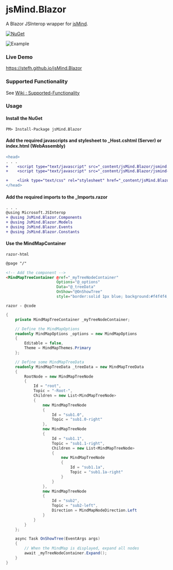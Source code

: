 # jsMind.Blazor
A Blazor JSInterop wrapper for [jsMind](https://github.com/hizzgdev/jsmind).

[![NuGet](https://img.shields.io/nuget/v/jsMind.Blazor)](https://www.nuget.org/packages/jsMind.Blazor)

![Example](https://raw.githubusercontent.com/StefH/jsMind.Blazor/master/resources/example.png "example")

### Live Demo
https://stefh.github.io/jsMind.Blazor

### Supported Functionality
See [Wiki : Supported-Functionality](https://github.com/StefH/jsMind.Blazor/wiki/Supported-Functionality)

### Usage

#### Install the NuGet

```
PM> Install-Package jsMind.Blazor
```

#### Add the required javascripts and stylesheet to _Host.cshtml (Server) or index.html (WebAssembly)
``` diff
<head>
. . .
+    <script type="text/javascript" src="_content/jsMind.Blazor/jsmind.min.js"></script>
+    <script type="text/javascript" src="_content/jsMind.Blazor/jsmind-interop.min.js"></script>

+    <link type="text/css" rel="stylesheet" href="_content/jsMind.Blazor/jsmind.min.css" />
</head>
```

#### Add the required imports to the _Imports.razor
``` diff
. . .
@using Microsoft.JSInterop
+ @using JsMind.Blazor.Components
+ @using JsMind.Blazor.Models
+ @using JsMind.Blazor.Events
+ @using JsMind.Blazor.Constants
```

#### Use the MindMapContainer
`razor-html`
``` html
@page "/"

<!-- Add the component -->
<MindMapTreeContainer @ref="_myTreeNodeContainer"
                      Options="@_options"
                      Data="@_treeData"
                      OnShow="@OnShowTree"
                      style="border:solid 1px blue; background:#f4f4f4;" />

```
`razor - @code`
``` c#
{
    private MindMapTreeContainer _myTreeNodeContainer;

    // Define the MindMapOptions
    readonly MindMapOptions _options = new MindMapOptions
    {
        Editable = false,
        Theme = MindMapThemes.Primary
    };

    // Define some MindMapTreeData
    readonly MindMapTreeData _treeData = new MindMapTreeData
    {
        RootNode = new MindMapTreeNode
        {
            Id = "root",
            Topic = "-Root-",
            Children = new List<MindMapTreeNode>
            {
                new MindMapTreeNode
                {
                    Id = "sub1.0",
                    Topic = "sub1.0-right"
                },
                new MindMapTreeNode
                {
                    Id = "sub1.1",
                    Topic = "sub1.1-right",
                    Children = new List<MindMapTreeNode>
                    {
                        new MindMapTreeNode
                        {
                            Id = "sub1.1a",
                            Topic = "sub1.1a-right"
                        }
                    }
                },
                new MindMapTreeNode
                {
                    Id = "sub2",
                    Topic = "sub2-left",
                    Direction = MindMapNodeDirection.Left
                }
            }
        }
    };

    async Task OnShowTree(EventArgs args)
    {
        // When the MindMap is displayed, expand all nodes
        await _myTreeNodeContainer.Expand();
    }
}
```
